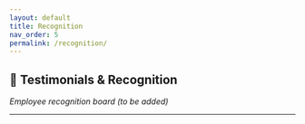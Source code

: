 ```yaml
---
layout: default
title: Recognition
nav_order: 5
permalink: /recognition/
---
```


## 🌟 Testimonials & Recognition
*Employee recognition board (to be added)*

---
